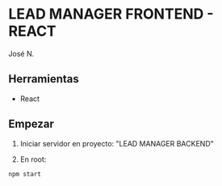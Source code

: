 # LEAD MANAGER FRONTEND - REACT

José N.

## Herramientas

- React

## Empezar

1. Iniciar servidor en proyecto: "LEAD MANAGER BACKEND"

2. En root:

```
npm start
```

